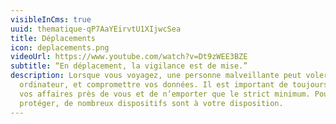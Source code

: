 ```yaml
---
visibleInCms: true
uuid: thematique-qP7AaYEirvtU1XIjwcSea
title: Déplacements
icon: deplacements.png
videoUrl: https://www.youtube.com/watch?v=Dt9zWEE3BZE
subtitle: “En déplacement, la vigilance est de mise.”
description: Lorsque vous voyagez, une personne malveillante peut voler votre
  ordinateur, et compromettre vos données. Il est important de toujours garder
  vos affaires près de vous et de n’emporter que le strict minimum. Pour vous
  protéger, de nombreux dispositifs sont à votre disposition.
---
```

